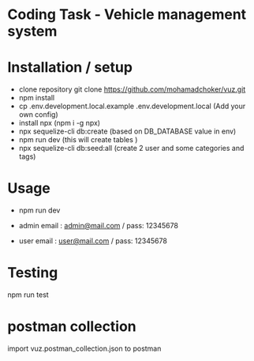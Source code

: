 # Coding Task - Vehicle management system


# Installation / setup

* clone repository git clone https://github.com/mohamadchoker/vuz.git
* npm install
* cp .env.development.local.example  .env.development.local (Add your own config)
* install npx (npm i -g npx)
* npx sequelize-cli db:create  (based on DB_DATABASE value in env)  
* npm run dev (this will create tables ) 
* npx sequelize-cli db:seed:all  (create 2 user and some categories and tags)

# Usage

* npm run dev

* admin email : admin@mail.com  / pass: 12345678
* user email : user@mail.com  / pass: 12345678


# Testing
npm run test

# postman collection 

import vuz.postman_collection.json to postman